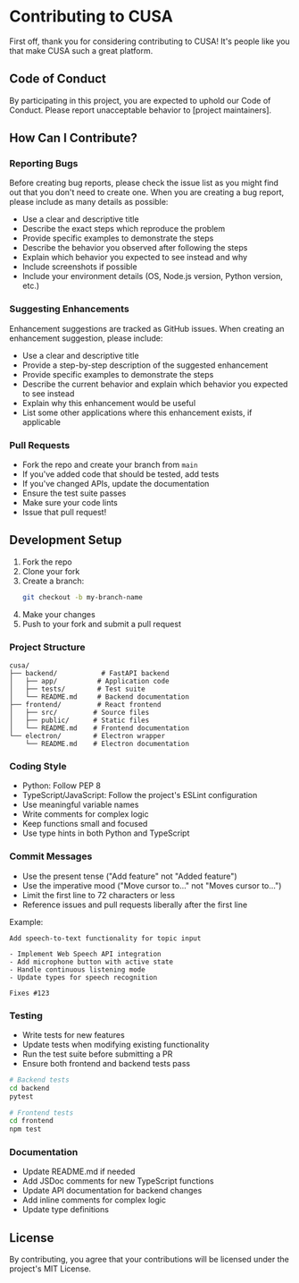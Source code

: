# Contributing to CUSA

First off, thank you for considering contributing to CUSA! It's people like you that make CUSA such a great platform.

## Code of Conduct

By participating in this project, you are expected to uphold our Code of Conduct. Please report unacceptable behavior to [project maintainers].

## How Can I Contribute?

### Reporting Bugs

Before creating bug reports, please check the issue list as you might find out that you don't need to create one. When you are creating a bug report, please include as many details as possible:

* Use a clear and descriptive title
* Describe the exact steps which reproduce the problem
* Provide specific examples to demonstrate the steps
* Describe the behavior you observed after following the steps
* Explain which behavior you expected to see instead and why
* Include screenshots if possible
* Include your environment details (OS, Node.js version, Python version, etc.)

### Suggesting Enhancements

Enhancement suggestions are tracked as GitHub issues. When creating an enhancement suggestion, please include:

* Use a clear and descriptive title
* Provide a step-by-step description of the suggested enhancement
* Provide specific examples to demonstrate the steps
* Describe the current behavior and explain which behavior you expected to see instead
* Explain why this enhancement would be useful
* List some other applications where this enhancement exists, if applicable

### Pull Requests

* Fork the repo and create your branch from `main`
* If you've added code that should be tested, add tests
* If you've changed APIs, update the documentation
* Ensure the test suite passes
* Make sure your code lints
* Issue that pull request!

## Development Setup

1. Fork the repo
2. Clone your fork
3. Create a branch:
   ```bash
   git checkout -b my-branch-name
   ```
4. Make your changes
5. Push to your fork and submit a pull request

### Project Structure

```
cusa/
├── backend/           # FastAPI backend
│   ├── app/          # Application code
│   ├── tests/        # Test suite
│   └── README.md     # Backend documentation
├── frontend/         # React frontend
│   ├── src/         # Source files
│   ├── public/      # Static files
│   └── README.md    # Frontend documentation
└── electron/        # Electron wrapper
    └── README.md    # Electron documentation
```

### Coding Style

* Python: Follow PEP 8
* TypeScript/JavaScript: Follow the project's ESLint configuration
* Use meaningful variable names
* Write comments for complex logic
* Keep functions small and focused
* Use type hints in both Python and TypeScript

### Commit Messages

* Use the present tense ("Add feature" not "Added feature")
* Use the imperative mood ("Move cursor to..." not "Moves cursor to...")
* Limit the first line to 72 characters or less
* Reference issues and pull requests liberally after the first line

Example:
```
Add speech-to-text functionality for topic input

- Implement Web Speech API integration
- Add microphone button with active state
- Handle continuous listening mode
- Update types for speech recognition

Fixes #123
```

### Testing

* Write tests for new features
* Update tests when modifying existing functionality
* Run the test suite before submitting a PR
* Ensure both frontend and backend tests pass

```bash
# Backend tests
cd backend
pytest

# Frontend tests
cd frontend
npm test
```

### Documentation

* Update README.md if needed
* Add JSDoc comments for new TypeScript functions
* Update API documentation for backend changes
* Add inline comments for complex logic
* Update type definitions

## License

By contributing, you agree that your contributions will be licensed under the project's MIT License. 